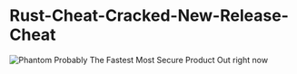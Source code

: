 # Rust-Cheat-Cracked-New-Release-Cheat
![Phantom](https://user-images.githubusercontent.com/118686376/203480213-d0df2303-6a85-4c8c-9d04-c0bf65c5a552.jpg)
Probably The Fastest Most Secure Product Out right now
